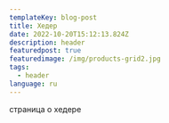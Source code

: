 ```yaml
---
templateKey: blog-post
title: Xедер
date: 2022-10-20T15:12:13.824Z
description: header
featuredpost: true
featuredimage: /img/products-grid2.jpg
tags:
  - header
language: ru
---
```

с﻿траница о хедере